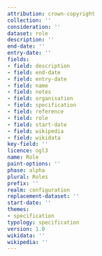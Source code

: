 ```yaml
---
attribution: crown-copyright
collection: ''
consideration: ''
dataset: role
description: ''
end-date: ''
entry-date: ''
fields:
- field: description
- field: end-date
- field: entry-date
- field: name
- field: notes
- field: organisation
- field: specification
- field: reference
- field: role
- field: start-date
- field: wikipedia
- field: wikidata
key-field: ''
licence: ogl3
name: Role
paint-options: ''
phase: alpha
plural: Roles
prefix: ''
realm: configuration
replacement-dataset: ''
start-date: ''
themes:
- specification
typology: specification
version: 1.0
wikidata: ''
wikipedia: ''
---
```

